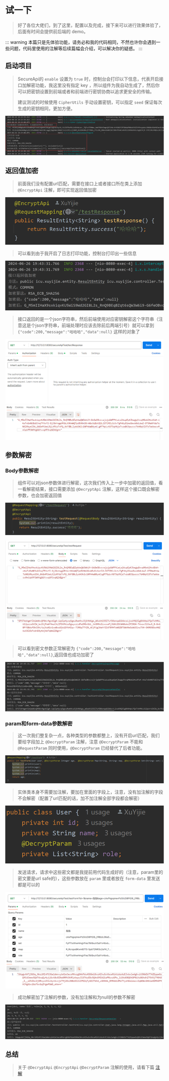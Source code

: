 # 试一下

> 好了各位大佬们，到了这里，配置以及完成，接下来可以进行效果体验了，后面有时间会提供前后端的 demo。

::: warning
本篇只是先体验功能，请务必和我的代码相同，不然也许你会遇到一些问题，代码里使用的注解等后续篇幅会介绍，可以解决你的疑惑。
:::

## 启动项目

> SecureApi的 `enable` 设置为 `true` 时，控制台会打印以下信息，代表开启接口加解密功能，我这里没有指定 key ，所以组件为我自动生成了，然后你可以把密钥设置到前端或者和前端进行密钥协商以追求更安全的传输。
>
> 建议测试的时候使用 `CipherUtils` 手动设置密钥，可以指定 `seed` 保证每次生成的密钥相同，更加方便。

![img.png](assets/img/后端Demo启动打印信息.png)

## 返回值加密

> 前面我们没有配置url匹配，需要在接口上或者接口所在类上添加 `@EncryptApi` 注解，即可实现返回值加密

![img.png](assets/img/后端测试返回值加密接口.png)

> 可以看到由于我开启了日志打印功能，控制台打印出一些信息

![img.png](assets/img/后端测试返回值加密.png)

> 接口返回的是一个json字符串，然后前端使用对应密钥解密这个字符串（注意这是个json字符串，前端处理时应该去除前后两端引号）就可以拿到 `{"code":200,"message":"哈哈哈","data":null}` 这样的对象了

![img.png](assets/img/后端测试返回值加密接口返回值.png)

## 参数解密

### Body参数解密

> 组件可以对json参数体进行解密，这次我们传入上一步中加密的返回值，看一看解密结果，接口需要添加 `@DecryptApi` 注解，这样这个接口既会解密参数，也会加密返回值

![img.png](assets/img/后端测试Body参数解密接口.png)

![img.png](assets/img/后端测试Body参数解密接口返回值.png)

> 可以看到密文参数正常解密为 `{"code":200,"message":"哈哈哈","data":null}`,返回值也成功加密了

![img.png](assets/img/后端测试Body参数解密.png)

### param和form-data参数解密

> 这一次我们整复杂一点，各种类型的参数都整上，没有开启url匹配，我们要给字段加上 `@DecryptParam` 注解，注意 `@DecryptParam` 不能和  `@RequestParam` 同时使用，`@DecryptParam` 已经替代了后者功能。

![img.png](assets/img/测试param和form-data参数解密接口.png)

> 实体类本身不需要加注解，要加在里面的字段上，注意，没有加注解的字段不会解密（配置了url匹配的话，加不加注解全部字段都会解密）

![img.png](assets/img/测试param和form-data参数解密实体类.png)

> 发送请求，请求中这些密文都是我提前用代码生成好的（注意，param里的密文要是url safe的），这些参数放在 `param` 里或者放在 `form-data` 里发送都是可以的

![img.png](assets/img/测试param和form-data参数解密postman.png)

> 成功解密加了注解的参数，没有加注解和为null的参数不解密

![img.png](assets/img/测试param和form-data参数解密结果.png)

## 总结

> 关于 `@DecryptApi` `@EncryptApi` `@DecryptParam` 注解的使用，请看下篇 [注解]

[注解]: 注解

